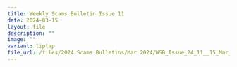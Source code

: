 ```yaml
---
title: Weekly Scams Bulletin Issue 11
date: 2024-03-15
layout: file
description: ""
image: ""
variant: tiptap
file_url: /files/2024 Scams Bulletins/Mar 2024/WSB_Issue_24_11__15_Mar_.pdf
---
```

